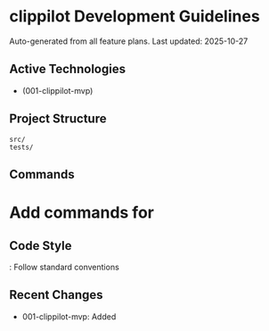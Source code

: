 # clippilot Development Guidelines

Auto-generated from all feature plans. Last updated: 2025-10-27

## Active Technologies

- (001-clippilot-mvp)

## Project Structure

```text
src/
tests/
```

## Commands

# Add commands for 

## Code Style

: Follow standard conventions

## Recent Changes

- 001-clippilot-mvp: Added

<!-- MANUAL ADDITIONS START -->
<!-- MANUAL ADDITIONS END -->
